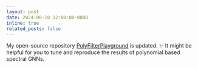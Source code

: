 ```yaml
---
layout: post
date: 2024-08-10 12:00:00-0000
inline: true
related_posts: false
---
```


My open-source repository [PolyFilterPlayground](https://github.com/yuziGuo/PolyFilterPlayground) is updated. :sparkles: It might be helpful for you to tune and reproduce the results of polynomial based spectral GNNs.